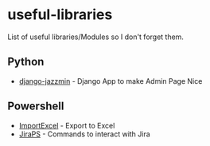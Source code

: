 # useful-libraries
List of useful libraries/Modules so I don't forget them.

## Python

* [django-jazzmin](https://github.com/farridav/django-jazzmin) - Django App to make Admin Page Nice

## Powershell

* [ImportExcel](https://github.com/dfinke/ImportExcel) - Export to Excel
* [JiraPS](https://github.com/AtlassianPS/JiraPS) - Commands to interact with Jira

